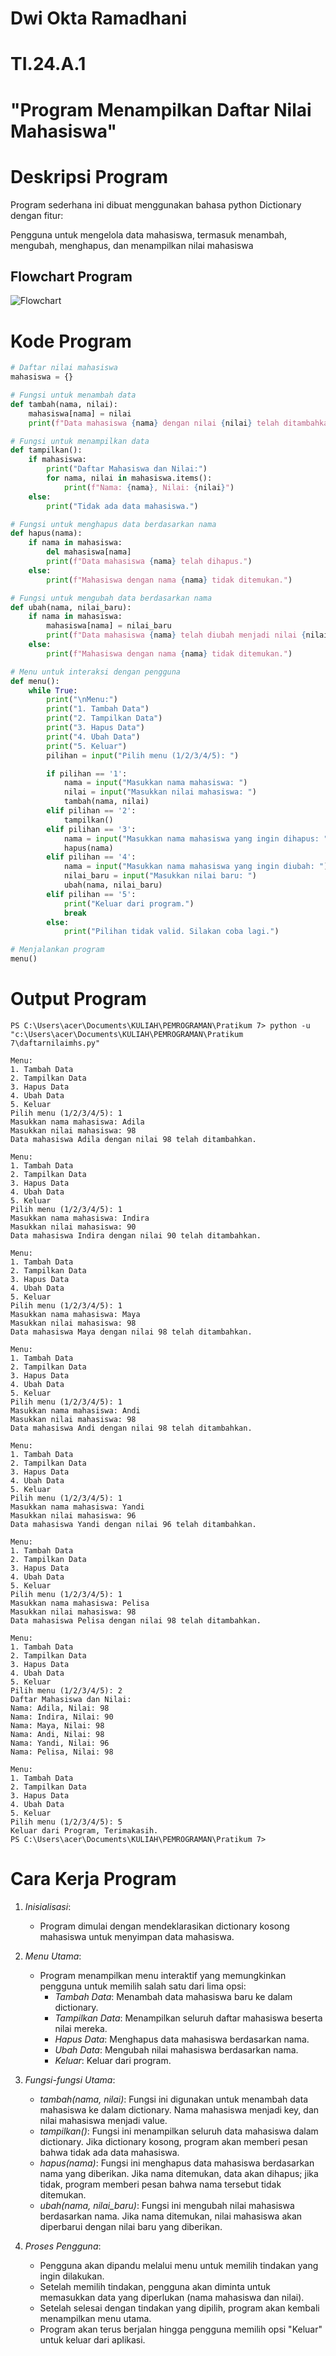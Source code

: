# Dwi Okta Ramadhani
# TI.24.A.1

# "Program Menampilkan Daftar Nilai Mahasiswa"
# Deskripsi Program
Program sederhana ini dibuat menggunakan bahasa python Dictionary dengan fitur:

Pengguna untuk mengelola data mahasiswa, termasuk menambah, mengubah, menghapus, dan menampilkan nilai mahasiswa
## Flowchart Program
![Flowchart](https://github.com/Dwiokta10/Praktikum7/blob/main/flowchat%20pert%2011%20Praktikum%207.png)
# Kode Program
```python
# Daftar nilai mahasiswa
mahasiswa = {}

# Fungsi untuk menambah data
def tambah(nama, nilai):
    mahasiswa[nama] = nilai
    print(f"Data mahasiswa {nama} dengan nilai {nilai} telah ditambahkan.")

# Fungsi untuk menampilkan data
def tampilkan():
    if mahasiswa:
        print("Daftar Mahasiswa dan Nilai:")
        for nama, nilai in mahasiswa.items():
            print(f"Nama: {nama}, Nilai: {nilai}")
    else:
        print("Tidak ada data mahasiswa.")

# Fungsi untuk menghapus data berdasarkan nama
def hapus(nama):
    if nama in mahasiswa:
        del mahasiswa[nama]
        print(f"Data mahasiswa {nama} telah dihapus.")
    else:
        print(f"Mahasiswa dengan nama {nama} tidak ditemukan.")

# Fungsi untuk mengubah data berdasarkan nama
def ubah(nama, nilai_baru):
    if nama in mahasiswa:
        mahasiswa[nama] = nilai_baru
        print(f"Data mahasiswa {nama} telah diubah menjadi nilai {nilai_baru}.")
    else:
        print(f"Mahasiswa dengan nama {nama} tidak ditemukan.")

# Menu untuk interaksi dengan pengguna
def menu():
    while True:
        print("\nMenu:")
        print("1. Tambah Data")
        print("2. Tampilkan Data")
        print("3. Hapus Data")
        print("4. Ubah Data")
        print("5. Keluar")
        pilihan = input("Pilih menu (1/2/3/4/5): ")

        if pilihan == '1':
            nama = input("Masukkan nama mahasiswa: ")
            nilai = input("Masukkan nilai mahasiswa: ")
            tambah(nama, nilai)
        elif pilihan == '2':
            tampilkan()
        elif pilihan == '3':
            nama = input("Masukkan nama mahasiswa yang ingin dihapus: ")
            hapus(nama)
        elif pilihan == '4':
            nama = input("Masukkan nama mahasiswa yang ingin diubah: ")
            nilai_baru = input("Masukkan nilai baru: ")
            ubah(nama, nilai_baru)
        elif pilihan == '5':
            print("Keluar dari program.")
            break
        else:
            print("Pilihan tidak valid. Silakan coba lagi.")

# Menjalankan program
menu()

```
# Output Program
```
PS C:\Users\acer\Documents\KULIAH\PEMROGRAMAN\Pratikum 7> python -u "c:\Users\acer\Documents\KULIAH\PEMROGRAMAN\Pratikum 7\daftarnilaimhs.py"

Menu:
1. Tambah Data
2. Tampilkan Data
3. Hapus Data
4. Ubah Data
5. Keluar
Pilih menu (1/2/3/4/5): 1
Masukkan nama mahasiswa: Adila
Masukkan nilai mahasiswa: 98
Data mahasiswa Adila dengan nilai 98 telah ditambahkan.

Menu:
1. Tambah Data
2. Tampilkan Data
3. Hapus Data
4. Ubah Data
5. Keluar
Pilih menu (1/2/3/4/5): 1
Masukkan nama mahasiswa: Indira
Masukkan nilai mahasiswa: 90
Data mahasiswa Indira dengan nilai 90 telah ditambahkan.

Menu:
1. Tambah Data
2. Tampilkan Data
3. Hapus Data
4. Ubah Data
5. Keluar
Pilih menu (1/2/3/4/5): 1
Masukkan nama mahasiswa: Maya
Masukkan nilai mahasiswa: 98
Data mahasiswa Maya dengan nilai 98 telah ditambahkan.

Menu:
1. Tambah Data
2. Tampilkan Data
3. Hapus Data
4. Ubah Data
5. Keluar
Pilih menu (1/2/3/4/5): 1
Masukkan nama mahasiswa: Andi
Masukkan nilai mahasiswa: 98
Data mahasiswa Andi dengan nilai 98 telah ditambahkan.

Menu:
1. Tambah Data
2. Tampilkan Data
3. Hapus Data
4. Ubah Data
5. Keluar
Pilih menu (1/2/3/4/5): 1
Masukkan nama mahasiswa: Yandi
Masukkan nilai mahasiswa: 96
Data mahasiswa Yandi dengan nilai 96 telah ditambahkan.

Menu:
1. Tambah Data
2. Tampilkan Data
3. Hapus Data
4. Ubah Data
5. Keluar
Pilih menu (1/2/3/4/5): 1
Masukkan nama mahasiswa: Pelisa
Masukkan nilai mahasiswa: 98
Data mahasiswa Pelisa dengan nilai 98 telah ditambahkan.

Menu:
1. Tambah Data
2. Tampilkan Data
3. Hapus Data
4. Ubah Data
5. Keluar
Pilih menu (1/2/3/4/5): 2
Daftar Mahasiswa dan Nilai:
Nama: Adila, Nilai: 98
Nama: Indira, Nilai: 90
Nama: Maya, Nilai: 98
Nama: Andi, Nilai: 98
Nama: Yandi, Nilai: 96
Nama: Pelisa, Nilai: 98

Menu:
1. Tambah Data
2. Tampilkan Data
3. Hapus Data
4. Ubah Data
5. Keluar
Pilih menu (1/2/3/4/5): 5
Keluar dari Program, Terimakasih.
PS C:\Users\acer\Documents\KULIAH\PEMROGRAMAN\Pratikum 7> 

``` 
# Cara Kerja Program
1. *Inisialisasi*:
   - Program dimulai dengan mendeklarasikan dictionary kosong mahasiswa untuk menyimpan data mahasiswa.

2. *Menu Utama*:
   - Program menampilkan menu interaktif yang memungkinkan pengguna untuk memilih salah satu dari lima opsi:
     - *Tambah Data*: Menambah data mahasiswa baru ke dalam dictionary.
     - *Tampilkan Data*: Menampilkan seluruh daftar mahasiswa beserta nilai mereka.
     - *Hapus Data*: Menghapus data mahasiswa berdasarkan nama.
     - *Ubah Data*: Mengubah nilai mahasiswa berdasarkan nama.
     - *Keluar*: Keluar dari program.

3. *Fungsi-fungsi Utama*:
   - *tambah(nama, nilai)*: Fungsi ini digunakan untuk menambah data mahasiswa ke dalam dictionary. Nama mahasiswa menjadi key, dan nilai mahasiswa menjadi value.
   - *tampilkan()*: Fungsi ini menampilkan seluruh data mahasiswa dalam dictionary. Jika dictionary kosong, program akan memberi pesan bahwa tidak ada data mahasiswa.
   - *hapus(nama)*: Fungsi ini menghapus data mahasiswa berdasarkan nama yang diberikan. Jika nama ditemukan, data akan dihapus; jika tidak, program memberi pesan bahwa nama tersebut tidak ditemukan.
   - *ubah(nama, nilai_baru)*: Fungsi ini mengubah nilai mahasiswa berdasarkan nama. Jika nama ditemukan, nilai mahasiswa akan diperbarui dengan nilai baru yang diberikan.

4. *Proses Pengguna*:
   - Pengguna akan dipandu melalui menu untuk memilih tindakan yang ingin dilakukan.
   - Setelah memilih tindakan, pengguna akan diminta untuk memasukkan data yang diperlukan (nama mahasiswa dan nilai).
   - Setelah selesai dengan tindakan yang dipilih, program akan kembali menampilkan menu utama.
   - Program akan terus berjalan hingga pengguna memilih opsi "Keluar" untuk keluar dari aplikasi.
